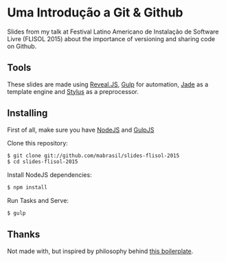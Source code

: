 # Uma Introdução a Git & Github

Slides from my talk at Festival Latino Americano de Instalação de Software Livre (FLISOL 2015) about
the importance of versioning and sharing code on Github.

## Tools

These slides are made using [Reveal.JS](http://lab.hakim.se/reveal-js/), [Gulp](http://gulpjs.com/) for
automation, [Jade](http://jade-lang.com/) as a template engine and [Stylus](http://learnboost.github.io/stylus/) 
as a preprocessor. 

## Installing

First of all, make sure you have [NodeJS](http://nodejs.org/) and [GulpJS](http://gulpjs.com/)

Clone this repository:

```sh
$ git clone git://github.com/mabrasil/slides-flisol-2015
$ cd slides-flisol-2015
```

Install NodeJS dependencies:

```sh
$ npm install
```

Run Tasks and Serve:

```sh
$ gulp
```

## Thanks

Not made with, but inspired by philosophy behind [this boilerplate](https://github.com/willianjusten/reveal-boilerplate).
